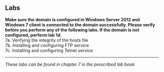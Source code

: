 ## Labs

**Make sure the domain is configured in Windows Server 2012 and Windows 7 client is connected to the domain successfully. Please verify before you perform any of the following labs. If the domain is not configured, perform lab 1d.**  
7a. Verifying the integrity of the hosts file  
7b. Installing and configuring FTP service  
7c. Installing and configuring Telnet service  
___
*These labs can be found in chapter 7 in the prescribed lab book* 
